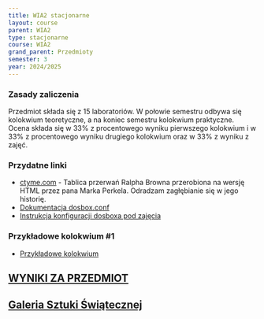 ```yaml
---
title: WIA2 stacjonarne
layout: course
parent: WIA2
type: stacjonarne
course: WIA2
grand_parent: Przedmioty
semester: 3
year: 2024/2025
---
```


### Zasady zaliczenia
Przedmiot składa się z 15 laboratoriów. W połowie semestru odbywa się kolokwium teoretyczne, a na koniec semestru kolokwium praktyczne. Ocena składa się w 33% z procentowego wyniku pierwszego kolokwium i w 33% z procentowego wyniku drugiego kolokwium oraz w 33% z wyniku z zajęć.

### Przydatne linki
- [ctyme.com](http://www.ctyme.com/intr/int.htm) - Tablica przerwań Ralpha Browna przerobiona na wersję HTML przez pana Marka Perkela. Odradzam zagłębianie się w jego historię.
- [Dokumentacja dosbox.conf](https://www.dosbox.com/wiki/Dosbox.conf)
- [Instrukcja konfiguracji dosboxa pod zajęcia](../../../wia2-dosbox)

### Przykładowe kolokwium #1
- [Przykładowe kolokwium](https://forms.office.com/e/cnNjSgWXt0)

## [WYNIKI ZA PRZEDMIOT](../../../wia2-wyniki24)

## [Galeria Sztuki Świątecznej](../../../galeria)